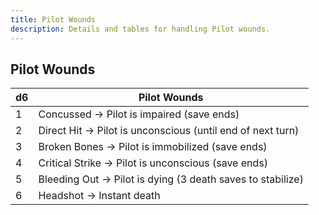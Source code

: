 ```yaml
---
title: Pilot Wounds
description: Details and tables for handling Pilot wounds.
---
```


## Pilot Wounds

| d6  | Pilot Wounds                                               |
| --- | ---------------------------------------------------------- |
| 1   | Concussed → Pilot is impaired (save ends)                  |
| 2   | Direct Hit → Pilot is unconscious (until end of next turn) |
| 3   | Broken Bones → Pilot is immobilized (save ends)            |
| 4   | Critical Strike → Pilot is unconscious (save ends)         |
| 5   | Bleeding Out → Pilot is dying (3 death saves to stabilize) |
| 6   | Headshot → Instant death                                   |
